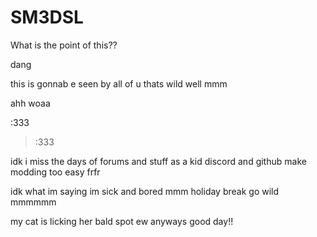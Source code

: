 # SM3DSL

What is the point of this??

dang

this is gonnab e seen by all of u
thats wild
well
mmm

ahh
woaa

:333

>:333

idk
i miss the days of forums and stuff as a kid
discord and github make modding too easy frfr

idk what im saying im sick and bored
mmm
holiday break go wild
mmmmmm

my cat is licking her bald spot ew
anyways good day!!
